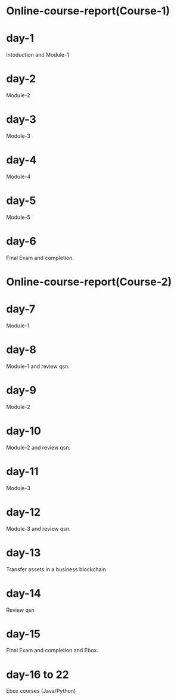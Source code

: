 # Online-course-report(Course-1)
# day-1
intoduction and Module-1

# day-2
Module-2

# day-3
Module-3

# day-4
Module-4

# day-5
Module-5

# day-6
Final Exam and completion.

# Online-course-report(Course-2)
# day-7
Module-1

# day-8
Module-1 and review qsn.

# day-9
Module-2

# day-10
Module-2 and review qsn.

# day-11
Module-3

# day-12
Module-3 and review qsn.

# day-13
Transfer assets in a business blockchain

# day-14
Review qsn

# day-15
Final Exam and completion and Ebox.

# day-16 to 22
Ebox courses (Java/Python)

